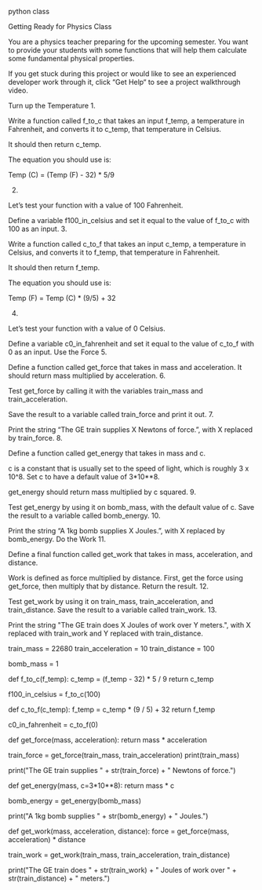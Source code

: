 ﻿python class


Getting Ready for Physics Class

You are a physics teacher preparing for the upcoming semester. You want to provide your students with some functions that will help them calculate some fundamental physical properties.

If you get stuck during this project or would like to see an experienced developer work through it, click “Get Help“ to see a project walkthrough video.

Turn up the Temperature
1.

Write a function called f_to_c that takes an input f_temp, a temperature in Fahrenheit, and converts it to c_temp, that temperature in Celsius.

It should then return c_temp.

The equation you should use is:

Temp (C) = (Temp (F) - 32) * 5/9

2.

Let’s test your function with a value of 100 Fahrenheit.

Define a variable f100_in_celsius and set it equal to the value of f_to_c with 100 as an input.
3.

Write a function called c_to_f that takes an input c_temp, a temperature in Celsius, and converts it to f_temp, that temperature in Fahrenheit.

It should then return f_temp.

The equation you should use is:

Temp (F) = Temp (C) * (9/5) + 32

4.

Let’s test your function with a value of 0 Celsius.

Define a variable c0_in_fahrenheit and set it equal to the value of c_to_f with 0 as an input.
Use the Force
5.

Define a function called get_force that takes in mass and acceleration. It should return mass multiplied by acceleration.
6.

Test get_force by calling it with the variables train_mass and train_acceleration.

Save the result to a variable called train_force and print it out.
7.

Print the string “The GE train supplies X Newtons of force.”, with X replaced by train_force.
8.

Define a function called get_energy that takes in mass and c.

c is a constant that is usually set to the speed of light, which is roughly 3 x 10^8. Set c to have a default value of 3*10**8.

get_energy should return mass multiplied by c squared.
9.

Test get_energy by using it on bomb_mass, with the default value of c. Save the result to a variable called bomb_energy.
10.

Print the string “A 1kg bomb supplies X Joules.”, with X replaced by bomb_energy.
Do the Work
11.

Define a final function called get_work that takes in mass, acceleration, and distance.

Work is defined as force multiplied by distance. First, get the force using get_force, then multiply that by distance. Return the result.
12.

Test get_work by using it on train_mass, train_acceleration, and train_distance. Save the result to a variable called train_work.
13.

Print the string "The GE train does X Joules of work over Y meters.", with X replaced with train_work and Y replaced with train_distance.


train_mass = 22680
train_acceleration = 10
train_distance = 100

bomb_mass = 1

def f_to_c(f_temp):
  c_temp = (f_temp - 32) * 5 / 9
  return c_temp

f100_in_celsius = f_to_c(100)

def c_to_f(c_temp):
  f_temp = c_temp * (9 / 5) + 32
  return f_temp

c0_in_fahrenheit = c_to_f(0)

def get_force(mass, acceleration):
  return mass * acceleration

train_force = get_force(train_mass, train_acceleration)
print(train_mass)

print("The GE train supplies " + str(train_force) + " Newtons of force.")

def get_energy(mass, c=3*10**8):
  return mass * c

bomb_energy = get_energy(bomb_mass)

print("A 1kg bomb supplies " + str(bomb_energy) + " Joules.")


def get_work(mass, acceleration, distance):
  force = get_force(mass, acceleration) * distance

train_work = get_work(train_mass, train_acceleration, train_distance)

print("The GE train does " + str(train_work) + " Joules of work over " + str(train_distance) + " meters.")



